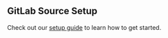 ## GitLab Source Setup

Check out our [setup guide](https://docs.buildable.dev/) to learn how to get started.